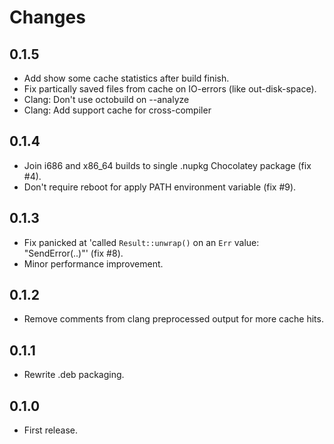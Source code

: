 # Changes

## 0.1.5

 * Add show some cache statistics after build finish.
 * Fix partically saved files from cache on IO-errors (like out-disk-space).
 * Clang: Don't use octobuild on --analyze
 * Clang: Add support cache for cross-compiler

## 0.1.4

 * Join i686 and x86_64 builds to single .nupkg Chocolatey package (fix #4).
 * Don't require reboot for apply PATH environment variable (fix #9).

## 0.1.3

 * Fix panicked at 'called `Result::unwrap()` on an `Err` value: "SendError(..)"' (fix #8).
 * Minor performance improvement.

## 0.1.2

 * Remove comments from clang preprocessed output for more cache hits.

## 0.1.1

 * Rewrite .deb packaging.

## 0.1.0

 * First release.
